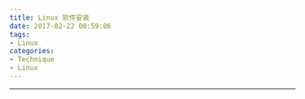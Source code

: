 ```yaml
---
title: Linux 软件安装
date: 2017-02-22 00:59:06
tags:
- Linux
categories:
- Technique
- Linux
---
```



<!--more-->

---
